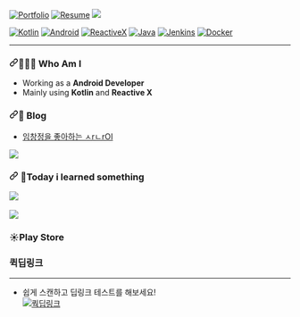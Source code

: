  <div data-target="readme-toc.content" class="Box-body px-5 pb-5">
            <article class="markdown-body entry-content container-lg" itemprop="text"><p dir="auto">
<p dir="auto"><a href="https://sieunju.github.io/" rel="nofollow"><img src="https://img.shields.io/badge/Portfolio-Github.io-green?style=flat-square" alt="Portfolio" style="max-width: 100%;"></a>
<a href="https://spurious-sleet-316.notion.site/who-am-I-dffab2bd47ef4b5fb57ed8d8bdaf118c" rel="nofollow"><img src="https://img.shields.io/badge/Resume-Notion-blue?style=flat-square" alt="Resume" style="max-width: 100%;"></a>
<a href="https://gitlab.qtzz.synology.me/hmju"><img src="https://img.shields.io/badge/-GitLab-FA7343?style=flat-square&logo=Gitlab"/></a> 
</p>
<p dir="auto">
  <a target="_blank" rel="noopener noreferrer" href="https://camo.githubusercontent.com/261b32ed3d183fd596ce5558eeaaf52d53d783c1f3ea06ad8e5f68e9ab027b13/68747470733a2f2f696d672e736869656c64732e696f2f62616467652f4b6f746c696e2d4237354541343f7374796c653d666f722d7468652d6261646765266c6f676f3d6b6f746c696e266c6f676f436f6c6f723d463638393146"><img src="https://camo.githubusercontent.com/261b32ed3d183fd596ce5558eeaaf52d53d783c1f3ea06ad8e5f68e9ab027b13/68747470733a2f2f696d672e736869656c64732e696f2f62616467652f4b6f746c696e2d4237354541343f7374796c653d666f722d7468652d6261646765266c6f676f3d6b6f746c696e266c6f676f436f6c6f723d463638393146" alt="Kotlin" data-canonical-src="https://img.shields.io/badge/Kotlin-B75EA4?style=for-the-badge&amp;logo=kotlin&amp;logoColor=F6891F" style="max-width: 100%;"></a>
<a target="_blank" rel="noopener noreferrer" href="https://camo.githubusercontent.com/261b32ed3d183fd596ce5558eeaaf52d53d783c1f3ea06ad8e5f68e9ab027b13/68747470733a2f2f696d672e736869656c64732e696f2f62616467652f4b6f746c696e2d4237354541343f7374796c653d666f722d7468652d6261646765266c6f676f3d6b6f746c696e266c6f676f436f6c6f723d463638393146"><img src="https://img.shields.io/badge/-Android-d7fce8?style=for-the-badge&logo=Android" alt="Android" data-canonical-src="https://img.shields.io/badge/-Android-d7fce8?style=for-the-badge&logo=Android" style="max-width: 100%;"></a>
<a target="_blank" rel="noopener noreferrer" href="https://camo.githubusercontent.com/261b32ed3d183fd596ce5558eeaaf52d53d783c1f3ea06ad8e5f68e9ab027b13/68747470733a2f2f696d672e736869656c64732e696f2f62616467652f4b6f746c696e2d4237354541343f7374796c653d666f722d7468652d6261646765266c6f676f3d6b6f746c696e266c6f676f436f6c6f723d463638393146"><img src="https://img.shields.io/badge/-ReactiveX-B7178C?style=for-the-badge&logo=ReactiveX" alt="ReactiveX" data-canonical-src="https://img.shields.io/badge/-ReactiveX-B7178C?style=for-the-badge&logo=ReactiveX" style="max-width: 100%;"></a>
<a target="_blank" rel="noopener noreferrer" href="https://camo.githubusercontent.com/1c2c6e92603801837a4f3aeb04f036b1aede2a30b42d9385190967e2e75d65c5/68747470733a2f2f696d672e736869656c64732e696f2f62616467652f4a4156412d3030373339363f7374796c653d666f722d7468652d6261646765266c6f676f3d6a617661266c6f676f436f6c6f723d666666"><img src="https://camo.githubusercontent.com/1c2c6e92603801837a4f3aeb04f036b1aede2a30b42d9385190967e2e75d65c5/68747470733a2f2f696d672e736869656c64732e696f2f62616467652f4a4156412d3030373339363f7374796c653d666f722d7468652d6261646765266c6f676f3d6a617661266c6f676f436f6c6f723d666666" alt="Java" data-canonical-src="https://img.shields.io/badge/JAVA-007396?style=for-the-badge&amp;logo=java&amp;logoColor=fff" style="max-width: 100%;"></a>
  <a target="_blank" rel="noopener noreferrer" href="https://camo.githubusercontent.com/261b32ed3d183fd596ce5558eeaaf52d53d783c1f3ea06ad8e5f68e9ab027b13/68747470733a2f2f696d672e736869656c64732e696f2f62616467652f4b6f746c696e2d4237354541343f7374796c653d666f722d7468652d6261646765266c6f676f3d6b6f746c696e266c6f676f436f6c6f723d463638393146"><img src="https://img.shields.io/badge/-Jenkins-white?style=for-the-badge&logo=Jenkins" alt="Jenkins" data-canonical-src="https://img.shields.io/badge/-Jenkins-white?style=for-the-badge&logo=Jenkins" style="max-width: 100%;"></a>
  <a target="_blank" rel="noopener noreferrer" href="https://camo.githubusercontent.com/261b32ed3d183fd596ce5558eeaaf52d53d783c1f3ea06ad8e5f68e9ab027b13/68747470733a2f2f696d672e736869656c64732e696f2f62616467652f4b6f746c696e2d4237354541343f7374796c653d666f722d7468652d6261646765266c6f676f3d6b6f746c696e266c6f676f436f6c6f723d463638393146"><img src="http://img.shields.io/badge/-Docker-CFE0F4?style=for-the-badge&logo=Docker" alt="Docker" data-canonical-src="http://img.shields.io/badge/-Docker-CFE0F4?style=for-the-badge&logo=Docker" style="max-width: 100%;"></a>

</p>
</p>

<hr>
<h3 dir="auto"><a id="user-content--who-am-i" class="anchor" aria-hidden="true" href="#-who-am-i"><svg class="octicon octicon-link" viewBox="0 0 16 16" version="1.1" width="16" height="16" aria-hidden="true"><path fill-rule="evenodd" d="M7.775 3.275a.75.75 0 001.06 1.06l1.25-1.25a2 2 0 112.83 2.83l-2.5 2.5a2 2 0 01-2.83 0 .75.75 0 00-1.06 1.06 3.5 3.5 0 004.95 0l2.5-2.5a3.5 3.5 0 00-4.95-4.95l-1.25 1.25zm-4.69 9.64a2 2 0 010-2.83l2.5-2.5a2 2 0 012.83 0 .75.75 0 001.06-1.06 3.5 3.5 0 00-4.95 0l-2.5 2.5a3.5 3.5 0 004.95 4.95l1.25-1.25a.75.75 0 00-1.06-1.06l-1.25 1.25a2 2 0 01-2.83 0z"></path></svg></a><a id="user-content-️-breif" href="#️-breif"></a><g-emoji class="g-emoji" alias="woman_mechanic" fallback-src="https://github.githubassets.com/images/icons/emoji/unicode/1f469-1f527.png">👨🏽‍💻</g-emoji> Who Am I</h3>
<ul dir="auto">
<li>Working as a <strong>Android Developer</strong></li>
<li>Mainly using <strong>Kotlin</strong> and <strong>Reactive X</strong></li>
</ul>
<h3 dir="auto"><a id="user-content--blog" class="anchor" aria-hidden="true" href="#-blog"><svg class="octicon octicon-link" viewBox="0 0 16 16" version="1.1" width="16" height="16" aria-hidden="true"><path fill-rule="evenodd" d="M7.775 3.275a.75.75 0 001.06 1.06l1.25-1.25a2 2 0 112.83 2.83l-2.5 2.5a2 2 0 01-2.83 0 .75.75 0 00-1.06 1.06 3.5 3.5 0 004.95 0l2.5-2.5a3.5 3.5 0 00-4.95-4.95l-1.25 1.25zm-4.69 9.64a2 2 0 010-2.83l2.5-2.5a2 2 0 012.83 0 .75.75 0 001.06-1.06 3.5 3.5 0 00-4.95 0l-2.5 2.5a3.5 3.5 0 004.95 4.95l1.25-1.25a.75.75 0 00-1.06-1.06l-1.25 1.25a2 2 0 01-2.83 0z"></path></svg></a><a id="user-content-️-breif" href="#️-breif"></a><g-emoji class="g-emoji" alias="book" fallback-src="https://github.githubassets.com/images/icons/emoji/unicode/1f4d6.png">📑</g-emoji> Blog</h3>
<ul dir="auto">
<li><a href="https://jsieun73.tistory.com" rel="nofollow">임창정을 좋아하는 ㅅrㄴrOI</a></li>
</ul>
 
 
<img src="https://github-readme-stats.vercel.app/api?username=sieunju&show_icons=true&count_private=true&hide=stars,contribs" />
 
<h3 dir="auto"><a id="user-content--blog" class="anchor" aria-hidden="true" href="#-blog"><svg
    class="octicon octicon-link" viewBox="0 0 16 16" version="1.1" width="16" height="16" aria-hidden="true">
    <path fill-rule="evenodd"
      d="M7.775 3.275a.75.75 0 001.06 1.06l1.25-1.25a2 2 0 112.83 2.83l-2.5 2.5a2 2 0 01-2.83 0 .75.75 0 00-1.06 1.06 3.5 3.5 0 004.95 0l2.5-2.5a3.5 3.5 0 00-4.95-4.95l-1.25 1.25zm-4.69 9.64a2 2 0 010-2.83l2.5-2.5a2 2 0 012.83 0 .75.75 0 001.06-1.06 3.5 3.5 0 00-4.95 0l-2.5 2.5a3.5 3.5 0 004.95 4.95l1.25-1.25a.75.75 0 00-1.06-1.06l-1.25 1.25a2 2 0 01-2.83 0z">
    </path>
  </svg></a><a id="user-content-️-breif" href="#️-breif"></a>
<g-emoji class="g-emoji" alias="book"
  fallback-src="https://github.githubassets.com/images/icons/emoji/unicode/1f4d6.png">📕</g-emoji>Today i learned
something
</h3>
<a href="https://github.com/sieunju/TIL"><img
  src="https://github-readme-stats.vercel.app/api/pin/?username=sieunju&repo=TIL"></a>
<br><br>
<a href="https://github.com/sieunju/widget"><img
  src="https://github-readme-stats.vercel.app/api/pin/?username=sieunju&repo=widget"></a>
 
 
 <h3 dir="auto"><a id="user-content--playstore">
<g-emoji class="g-emoji" alias="playstore"
  fallback-src="https://github.githubassets.com/images/icons/emoji/unicode/1f4d6.png">☀️</g-emoji>Play Store</h3>
  
  ### 퀵딥링크
  --- 
  - 쉽게 스캔하고 딥링크 테스트를 해보세요!   
  [![쿽딥링크](https://sieunju.github.io/assets/img/portfolio/google-play-logo.png)](https://play.google.com/store/apps/details?id=com.hmju.deeplink "링크")
 
